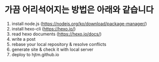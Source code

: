 # 가끔 어리석어지는 방법은 아래와 같습니다 

1. install node.js (https://nodejs.org/ko/download/package-manager/)
2. install hexo-cli (https://hexo.io/)
3. read hexo documents (https://hexo.io/docs/)  
4. write a post
5. rebase your local repository & resolve conflicts
6. generate site & check it with local server
7. deploy to hjtm.github.io 
